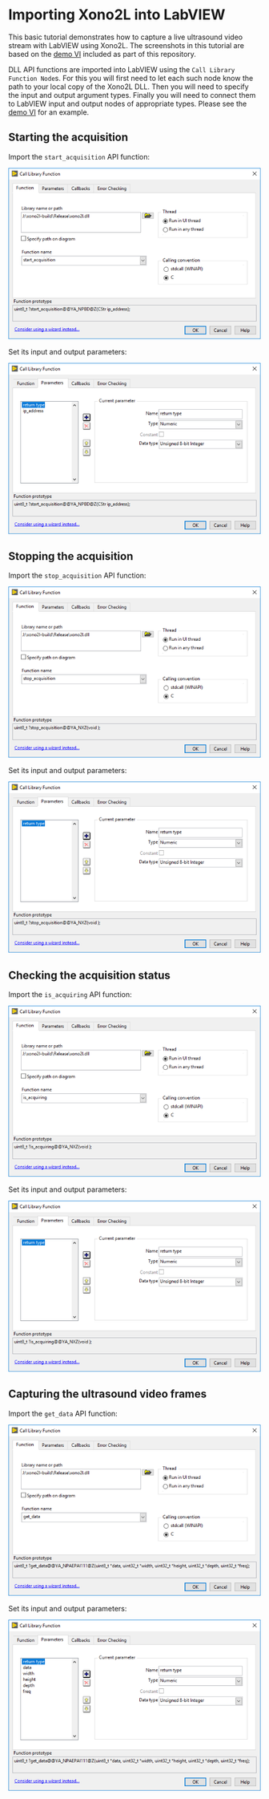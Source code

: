 # Importing Xono2L into LabVIEW

This basic tutorial demonstrates how to capture a live ultrasound video stream with LabVIEW using Xono2L.
The screenshots in this tutorial are based on the [demo VI][demo-vi] included as part of this repository.

[demo-vi]: ../vi/demo.vi

DLL API functions are imported into LabVIEW using the `Call Library Function Node`s.
For this you will first need to let each such node know the path to your local copy of the Xono2L DLL.
Then you will need to specify the input and output argument types.
Finally you will need to connect them to LabVIEW input and output nodes of appropriate types.
Please see the [demo VI][demo-vi] for an example.

## Starting the acquisition

Import the `start_acquisition` API function:

![alt text][start_import]

[start_import]: ./res/start_import.png "Importing the acquisition starter function into LabVIEW"

Set its input and output parameters:

![alt text][start_params]

[start_params]: ./res/start_params.png "Parameters of the acquisition starter function"

## Stopping the acquisition

Import the `stop_acquisition` API function:

![alt text][stop_import]

[stop_import]: ./res/stop_import.png "Importing the acquisition stopper function into LabVIEW"

Set its input and output parameters:

![alt text][stop_params]

[stop_params]: ./res/stop_params.png "Parameters of the acquisition stopper function"

## Checking the acquisition status

Import the `is_acquiring` API function:

![alt text][status_import]

[status_import]: ./res/status_import.png

Set its input and output parameters:

![alt text][status_params]

[status_params]: ./res/status_params.png

## Capturing the ultrasound video frames

Import the `get_data` API function:

![alt text][capture_import]

[capture_import]: ./res/capture_import.png

Set its input and output parameters:

![alt text][capture_params]

[capture_params]: ./res/capture_params.png

